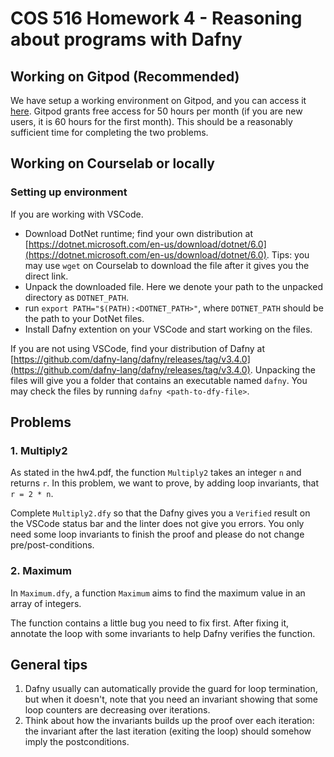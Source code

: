 # COS 516 Homework 4 - Reasoning about programs with Dafny
## Working on Gitpod (Recommended)
We have setup a working environment on Gitpod, and you can access it [here](https://gitpod.io/#https://github.com/AD1024/mul2-maximum).
Gitpod grants free access for 50 hours per month (if you are new users, it is 60 hours for the first month). This should be a reasonably sufficient time for completing the two problems.

## Working on Courselab or locally
### Setting up environment
If you are working with VSCode.
- Download DotNet runtime; find your own distribution at [https://dotnet.microsoft.com/en-us/download/dotnet/6.0](https://dotnet.microsoft.com/en-us/download/dotnet/6.0). Tips: you may use `wget` on Courselab to download the file after it gives you the direct link.
- Unpack the downloaded file. Here we denote your path to the unpacked directory as `DOTNET_PATH`.
- run `export PATH="$(PATH):<DOTNET_PATH>"`, where `DOTNET_PATH` should be the path to your DotNet files. 
- Install Dafny extention on your VSCode and start working on the files.

If you are not using VSCode, find your distribution of Dafny at [https://github.com/dafny-lang/dafny/releases/tag/v3.4.0](https://github.com/dafny-lang/dafny/releases/tag/v3.4.0). Unpacking the files will give you a folder that contains an executable named `dafny`. You may check the files by running `dafny <path-to-dfy-file>`. 

## Problems

### 1. Multiply2
As stated in the hw4.pdf, the function `Multiply2` takes an integer `n` and returns `r`. In this problem, we want to prove, by adding loop invariants, that `r = 2 * n`.

Complete `Multiply2.dfy` so that the Dafny gives you a `Verified` result on the VSCode status bar and the linter does not give you errors. You only need some loop invariants to finish the proof and please do not change pre/post-conditions. 
### 2. Maximum
In `Maximum.dfy`, a function `Maximum` aims to find the maximum value in an array of integers. 

The function contains a little bug you need to fix first. After fixing it, annotate the loop with some invariants to help Dafny verifies the function. 

## General tips
1. Dafny usually can automatically provide the guard for loop termination, but when it doesn't, note that you need an invariant showing that some loop counters are decreasing over iterations. 
2. Think about how the invariants builds up the proof over each iteration: the invariant after the last iteration (exiting the loop) should somehow imply the postconditions. 